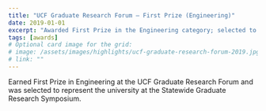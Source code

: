 ```yaml
---
title: "UCF Graduate Research Forum — First Prize (Engineering)"
date: 2019-01-01
excerpt: "Awarded First Prize in the Engineering category; selected to represent UCF at the statewide Research Symposium."
tags: [awards]
# Optional card image for the grid:
# image: /assets/images/highlights/ucf-graduate-research-forum-2019.jpg
# link: ""
---
```


Earned First Prize in Engineering at the UCF Graduate Research Forum and was selected to represent the university at the Statewide Graduate Research Symposium.
